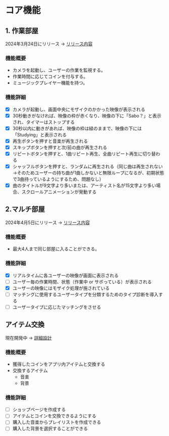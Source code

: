 # コア機能

## 1. 作業部屋

2024年3月24日にリリース → [リリース内容](../Documents/RELEASE_PLANNING1.md)

### 機能概要

- カメラを起動し、ユーザーの作業を監視する。
- 作業時間に応じてコインを付与する。
- ミュージックプレイヤー機能を持つ。

### 機能詳細

- [x] カメラが起動し、画面中央にモザイクのかかった映像が表示される
- [x] 30秒動きがなければ、映像の枠が赤くなり、映像の下に「Sabo？」と表示され、タイマーはストップする
- [x] 30秒以内に動きがあれば、映像の枠は緑のままで、映像の下には「Studying」と表示される
- [x] 再生ボタンを押すと音楽が再生される
- [x] スキップボタンを押すと次/前の曲が再生される
- [x] リピートボタンを押すと、1曲リピート再生、全曲リピート再生に切り替わる
- [x] シャッフルボタンを押すと、ランダムに再生される（同じ曲は再生されない→そのためユーザーの持ち曲が1曲しかないと無限ループになるが、初期状態で3曲持っているようにするため、問題なし）
- [x] 曲のタイトルが9文字より多いまたは、アーティスト名が15文字より多い場合、スクロールアニメーションが発動する

## 2.マルチ部屋

2024年4月5日にリリース → [リリース内容](../Documents/RELEASE_PLANNING2.md)

### 機能概要

- 最大4人まで同じ部屋に入ることができる。

### 機能詳細

- [x] リアルタイムに各ユーザーの映像が画面に表示される
- [ ] ユーザー毎の作業時間、状態（作業中 or サボっている）が表示される
- [x] ユーザーの映像にはモザイク処理が施されている
- [ ] マッチングに使用するユーザータイプを分類するためのタイプ診断を導入する
- [ ] ユーザータイプに応じたマッチングをさせる

## アイテム交換

現在開発中 -> [詳細設計](../Documents/RELEASE_PLANNING3.md)

### 機能概要

- 獲得したコインをアプリ内アイテムと交換する
- 交換するアイテム
  - 音楽
  - 背景

### 機能詳細

- [ ] ショップページを作成する
- [ ] アイテムとコインを交換できるようにする
- [ ] 購入した音楽からプレイリストを作成できる
- [ ] 購入した背景を選択することができる
